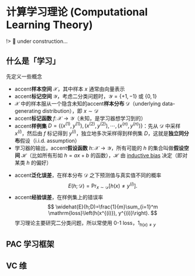 # 计算学习理论 (Computational Learning Theory)

!> 🚧 under construction...

## 什么是「学习」

先定义一些概念

- accent**样本空间** $\mathcal{X}$，其中样本 $x$ 通常由向量表示
- accent**标记空间** $\mathcal{Y}$，考虑二分类问题时，$\mathcal{Y} = \lbrace+1,-1\rbrace$ 或 $\lbrace0,1\rbrace$
- $\mathcal{X}$ 中的样本服从一个隐含未知的accent**样本分布** $\mathcal{D}$（underlying data-generating distribution），即 $x\sim\mathcal{D}$
- accent**标记函数** $f\colon\mathcal{X}\to\mathcal{Y}$（未知，是学习器想学习到的）
- accent**样例集** $D=\lbrace(x^{(1)},y^{(1)}),(x^{(2)},y^{(2)}),\cdots,(x^{(n)},y^{(n)})\rbrace$：先从 $\mathcal{D}$ 中采样 $x^{(i)}$，然后由 $f$ 标记得到 $y^{(i)}$，独立地多次采样得到样例集 $D$，这就是**独立同分布**假设（i.i.d. assumption）
- 学习器的输出，accent**假设函数** $h\colon\mathcal{X}\to\mathcal{Y}$，所有可能的 $h$ 的集合叫做**假设空间** $\mathcal{H}$（比如所有形如 $h=ax+b$ 的函数），$\mathcal{H}$ 由 [inductive bias](https://en.wikipedia.org/wiki/Inductive_bias) 决定（即对某类 $h$ 的偏好）

<!--  -->

- accent**泛化误差**，在样本分布 $\mathcal{D}$ 之下预测值与真实值不同的概率
  $$ E(h;\mathcal{D}) = \Pr_{x\sim\mathcal{D}}\left[h(x) \neq y^{(i)}\right]. $$
- accent**经验误差**，在样例集上的错误率
  <span>$$ \widehat{E}(h;D)=\frac{1}{m}\sum_{i=1}^m \mathrm{loss}\left(h(x^{(i)}), y^{(i)}\right). $$</span>学习理论主要研究二分类问题，所以常使用 0-1 loss，$1_{h(x) \neq y}$

## PAC 学习框架

## VC 维
